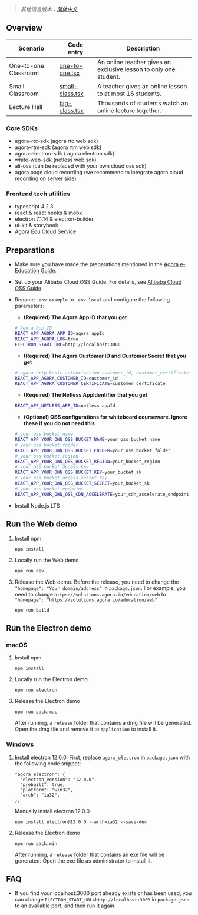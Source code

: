 > _其他语言版本：[简体中文](README.zh.md)_

## Overview

| Scenario | Code entry | Description |
| --- | --- | --- |
| One-to-one Classroom | [one-to-one.tsx](https://github.com/AgoraIO-Usecase/eEducation/blob/master/education_web/src/pages/classroom/one-to-one.tsx) | An online teacher gives an exclusive lesson to only one student. |
| Small Classroom | [small-class.tsx](https://github.com/AgoraIO-Usecase/eEducation/blob/master/education_web/src/pages/classroom/small-class.tsx) | A teacher gives an online lesson to at most 16 students. |
| Lecture Hall | [big-class.tsx](https://github.com/AgoraIO-Usecase/eEducation/blob/master/education_web/src/pages/classroom/big-class.tsx) | Thousands of students watch an online lecture together. |

### Core SDKs

- agora-rtc-sdk (agora rtc web sdk)
- agora-rtm-sdk (agora rtm web sdk)
- agora-electron-sdk ( agora electron sdk)
- white-web-sdk (netless web sdk)
- ali-oss (can be replaced with your own cloud oss sdk)
- agora page cloud recording (we recommend to integrate agora cloud recording on server side)

### Frontend tech utilities

- typescript 4.2.3
- react & react hooks & mobx
- electron 7.1.14 & electron-builder
- ui-kit & storybook
- Agora Edu Cloud Service

## Preparations

- Make sure you have made the preparations mentioned in the [Agora e-Education Guide](../README.md#prerequisites).
- Set up your Alibaba Cloud OSS Guide. For details, see [Alibaba Cloud OSS Guide](https://github.com/AgoraIO-Usecase/eEducation/wiki/Alibaba-Cloud-OSS-Guide).
- Rename `.env.example` to `.env.local` and configure the following parameters:

  - **(Required) The Agora App ID that you get**

  ```bash
  # Agora App ID
  REACT_APP_AGORA_APP_ID=agora appId
  REACT_APP_AGORA_LOG=true
  ELECTRON_START_URL=http://localhost:3000
  ```

  - **(Required) The Agora Customer ID and Customer Secret that you get**

  ```bash
  # agora http basic authorization customer_id, customer_certificate
  REACT_APP_AGORA_CUSTOMER_ID=customer_id
  REACT_APP_AGORA_CUSTOMER_CERTIFICATE=customer_certificate
  ```

  - **(Required) The Netless AppIdentifier that you get**

  ```bash
  REACT_APP_NETLESS_APP_ID=netless appId
  ```

  - **(Optional) OSS configurations for whiteboard courseware. Ignore these if you do not need this**

  ```bash
  # your oss bucket name
  REACT_APP_YOUR_OWN_OSS_BUCKET_NAME=your_oss_bucket_name
  # your oss bucket folder
  REACT_APP_YOUR_OWN_OSS_BUCKET_FOLDER=your_oss_bucket_folder
  # your oss bucket region
  REACT_APP_YOUR_OWN_OSS_BUCKET_REGION=your_bucket_region
  # your oss bucket access key
  REACT_APP_YOUR_OWN_OSS_BUCKET_KEY=your_bucket_ak
  # your oss bucket access secret key
  REACT_APP_YOUR_OWN_OSS_BUCKET_SECRET=your_bucket_sk
  # your oss bucket endpoint
  REACT_APP_YOUR_OWN_OSS_CDN_ACCELERATE=your_cdn_accelerate_endpoint
  ```

- Install Node.js LTS

## Run the Web demo

1. Install npm

   ```
   npm install
   ```

2. Locally run the Web demo
   ```
   npm run dev
   ```
3. Release the Web demo. Before the release, you need to change the `"homepage": "Your domain/address"` in `package.json`. For example, you need to change `https://solutions.agora.io/education/web` to `"homepage": "https://solutions.agora.io/education/web"`
   ```
   npm run build
   ```

## Run the Electron demo

### macOS

1. Install npm
   ```
   npm install
   ```
2. Locally run the Electron demo
   ```
   npm run electron
   ```
3. Release the Electron demo
   ```
   npm run pack:mac
   ```
   After running, a `release` folder that contains a dmg file will be generated. Open the dmg file and remove it to `Application` to install it.

### Windows

1. Install electron 12.0.0: First, replace `agora_electron` in `package.json` with the following code snippet:
   ```
   "agora_electron": {
     "electron_version": "12.0.0",
     "prebuilt": true,
     "platform": "win32",
     "arch": "ia32",
   },
   ```
   Manually install electron 12.0.0
   ```
   npm install electron@12.0.0 --arch=ia32 --save-dev
   ```
2. Release the Electron demo
   ```
   npm run pack:win
   ```
   After running, a `release` folder that contains an exe file will be generated. Open the exe file as administrator to install it.

## FAQ

- If you find your localhost:3000 port already exists or has been used, you can change `ELECTRON_START_URL=http://localhost:3000` in `package.json` to an available port, and then run it again.
